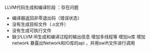 LLVM代码生成和编译阶段 ：存在问题

- 编译器返回非零退出码（错误状态）
- 没有生成目标文件（.o文件）
- 没有生成可执行文件
- 缺少LLVM IR生成和编译过程的输出信息
增加多线程等
增加io库
增加network
暴露出Network和IO库的api ，并用swift文件进行调用


